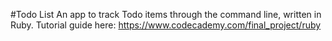 #Todo List
An app to track Todo items through the command line, written in Ruby.
Tutorial guide here: https://www.codecademy.com/final_project/ruby